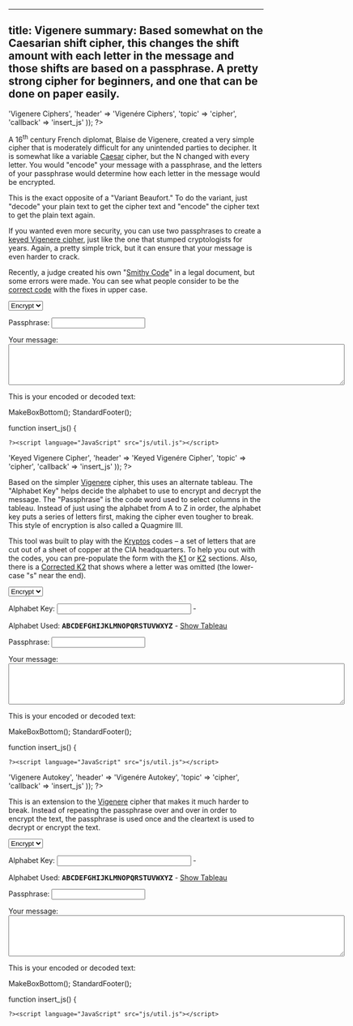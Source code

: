 ----
title: Vigenere
summary: Based somewhat on the Caesarian shift cipher, this changes the shift amount with each letter in the message and those shifts are based on a passphrase. A pretty strong cipher for beginners, and one that can be done on paper easily.
----
<?php

require '../../functions.inc';
StandardHeader(array(
		'title' => 'Vigenere Ciphers',
		'header' => 'Vigen&eacute;re Ciphers',
		'topic' => 'cipher',
		'callback' => 'insert_js'
	));

?>

<p>A 16<sup>th</sup> century French diplomat, Blaise de Vigenere, created a
very simple cipher that is moderately difficult for any unintended parties
to decipher.  It is somewhat like a variable <a href="caesar.php">Caesar</a>
cipher, but the N changed with every letter.  You would "encode" your
message with a passphrase, and the letters of your passphrase would
determine how each letter in the message would be encrypted.</p>

<p>This is the exact opposite of a "Variant Beaufort."  To do the
variant, just "decode" your plain text to get the cipher text and "encode"
the cipher text to get the plain text again.</p>

<p>If you wanted even more security, you can use two passphrases to create a
<a href="vigenere-keyed.php">keyed Vigenere cipher</a>, just like the one
that stumped cryptologists for years.  Again, a pretty simple trick, but it
can ensure that your message is even harder to crack.</p>

<p>Recently, a judge created his own "<a href="#" onclick="InsertSmithy(); return false">Smithy
Code</a>" in a legal document, but some errors were made.  You can see what
people consider to be the <a href="#"
onclick="InsertSmithyFixed(); return false">correct code</a> with the fixes in
upper case.</p>

<form name="encoder" method=post action="#" onsubmit="return false;">
<p><select name="encdec">
   <option value="1">Encrypt
   <option value="-1">Decrypt
</select>
<p>Passphrase:  <input type=text name=pass value=""></p>
<p>Your message:<br><textarea name="text" rows="5" cols="80"></textarea></p>
</form>
<p>This is your encoded or decoded text:</p>
<?php MakeBoxTop('center'); ?>
<span id='output'></span>
<?php

MakeBoxBottom();
StandardFooter();


function insert_js() {

	?><script language="JavaScript" src="js/util.js"></script>
<script language="JavaScript" src="js/vigenere.js"></script>
<script language="JavaScript"><!--
// This code was written by Tyler Akins and placed in the public domain.
// It would be nice if you left this header intact.  http://rumkin.com

function start_update()
{
   if (! document.getElementById)
   {
      alert('Sorry, you need a newer browser.');
      return;
   }

   if ((! document.Vigenere_Loaded) || (! document.Util_Loaded) ||
       (! document.getElementById('output')))
   {
      window.setTimeout('start_update()', 100);
      return;
   }
   upd();
}


function upd()
{
   if (IsUnchanged(document.encoder.text) *
       IsUnchanged(document.encoder.pass) *
       IsUnchanged(document.encoder.encdec))
   {
      window.setTimeout('upd()', 100);
      return;
   }

   ResizeTextArea(document.encoder.text);

   var e = document.getElementById('output');

   if (document.encoder.text.value != '')
   {
      e.innerHTML = SwapSpaces(HTMLEscape(Vigenere(document.encoder.encdec.value * 1,
         document.encoder.text.value, document.encoder.pass.value)));
   }
   else
   {
      e.innerHTML = 'Type in a message and see the results here!';
   }

   window.setTimeout('upd()', 100);
}


function InsertSmithy()
{
   document.encoder.encdec.value = 1;
   document.encoder.pass.value = "AAYCEHMU";
   document.encoder.text.value = "Jaeiex tostgp sac gre amq wfkadpmqzv";
}

function InsertSmithyFixed()
{
   document.encoder.encdec.value = 1;
   document.encoder.pass.value = "AAYCEHMU";
   document.encoder.text.value = "jaeiex tosHgp sac gre amq wfkadpmqzvZ";
}

window.setTimeout('start_update()', 100);

// --></script>
<?php
}

<?php

require '../../functions.inc';
StandardHeader(array(
		'title' => 'Keyed Vigenere Cipher',
		'header' => 'Keyed Vigen&eacute;re Cipher',
		'topic' => 'cipher',
		'callback' => 'insert_js'
	));

?>

<p>Based on the simpler <a href="vigenere.php">Vigenere</a> cipher, this
uses an alternate tableau.  The "Alphabet Key" helps decide the alphabet
to use to encrypt and decrypt the message.  The "Passphrase" is the code word
used to select columns in the tableau.  Instead of just using the alphabet from
A to Z in order, the alphabet key puts a series of letters first, making the
cipher even tougher to break.  This style of encryption is also called a
Quagmire III.</p>

<p>This tool was built to play with the <a
href="http://google.com/search?q=kryptos">Kryptos</a> codes &ndash; a set of
letters that are cut out of a sheet of copper at the CIA headquarters.  To
help you out with the codes, you can pre-populate the form with the
<a href="#" onclick="fill_k1(); return false">K1</a> or
<a href="#" onclick="fill_k2(); return false">K2</a> sections.  Also, there is
a <a href="#" onclick="fill_k2b(); return false">Corrected K2</a> that shows
where a letter was omitted (the lower-case "s" near the end).
</p>

<form name="encoder" method=post action="#" onsubmit="return false;">
<p><select name="encdec">
   <option value="1">Encrypt
   <option value="-1">Decrypt
</select>
<p>Alphabet Key:  <input type=text name=key value="" size=30> -
<span id="Keymaker0" target="document.encoder.key.value"></span></p>
<p>Alphabet Used:  <B><tt><span
id='alphabet'>ABCDEFGHIJKLMNOPQRSTUVWXYZ</span></tt></b> -
<a id="tableau_link" href="#" onclick="ToggleTableau(); return false">Show
Tableau</a></p>
<div id="tableau" style="display: none"></div>
<p>Passphrase:  <input type=text name=pass value=""></p>
<p>Your message:<br><textarea name="text" rows="5" cols="80"></textarea></p>
</form>
<p>This is your encoded or decoded text:</p>
<?php MakeBoxTop('center') ?>
<p><b><tt><span id='output'></span></tt></b>
<?php

MakeBoxBottom();
StandardFooter();


function insert_js() {

	?><script language="JavaScript" src="js/util.js"></script>
<script language="JavaScript" src="js/vigenere.js"></script>
<script language="JavaScript" src="js/keymaker.js"></script>
<script language="JavaScript"><!--
// This code was written by Tyler Akins and placed in the public domain.
// It would be nice if you left this header intact.  http://rumkin.com


function start_update()
{
   if (! document.getElementById)
   {
      alert('Sorry, you need a newer browser.');
      return;
   }

   if ((! document.Vigenere_Loaded) || (! document.Util_Loaded) ||
       (! document.Keymaker_Loaded) ||
       (! document.getElementById('output')))
   {
      window.setTimeout('start_update()', 100);
      return;
   }
   Keymaker_Start();
   upd();
}


function upd()
{
   var e, keyunchanged;

   keyunchanged = IsUnchanged(document.encoder.key)

   if (keyunchanged * IsUnchanged(document.encoder.text) *
       IsUnchanged(document.encoder.encdec) *
       IsUnchanged(document.encoder.pass))
   {
      window.setTimeout('upd()', 200);
      return;
   }

   ResizeTextArea(document.encoder.text);

   if (! keyunchanged)
   {
      e = document.getElementById('alphabet');
      e.innerHTML = MakeKeyedAlphabet(document.encoder.key.value);
      e = document.getElementById('tableau');
      e.innerHTML = BuildTableau(document.encoder.key.value);
   }

   e = document.getElementById('output');

   if (document.encoder.text.value == '')
   {
      e.innerHTML = 'Type in a message and see the results here!';
   }
   else
   {
      e.innerHTML = SwapSpaces(HTMLEscape(Vigenere(document.encoder.encdec.value * 1,
         document.encoder.text.value, document.encoder.pass.value,
	 document.encoder.key.value)));
   }
   window.setTimeout('upd()', 200);
}

function fill_k1()
{
   document.encoder.encdec.value = -1;
   document.encoder.key.value = "KRYPTOS";
   document.encoder.pass.value = "PALIMPSEST";
   document.encoder.text.value = "EMUFPHZLRFAXYUSDJKZLDKRNSHGNFIVJ\n" +
      "YQTQUXQBQVYUVLLTREVJYQTMKYRDMFD";
}

function fill_k2()
{
   document.encoder.encdec.value = -1;
   document.encoder.key.value = "KRYPTOS";
   document.encoder.pass.value = "ABSCISSA";
   document.encoder.text.value = "VFPJUDEEHZWETZYVGWHKKQETGFQJNCE\n" +
      "GGWHKK?DQMCPFQZDQMMIAGPFXHQRLG\n" +
      "TIMVMZJANQLVKQEDAGDVFRPJUNGEUNA\n" +
      "QZGZLECGYUXUEENJTBJLBQCRTBJDFHRR\n" +
      "YIZETKZEMVDUFKSJHKFWHKUWQLSZFTI\n" +
      "HHDDDUVH?DWKBFUFPWNTDFIYCUQZERE\n" +
      "EVLDKFEZMOQQJLTTUGSYQPFEUNLAVIDX\n" +
      "FLGGTEZ?FKZBSFDQVGOGIPUFXHHDRKF\n" +
      "FHQNTGPUAECNUVPDJMQCLQUMUNEDFQ\n" +
      "ELZZVRRGKFFVOEEXBDMVPNFQXEZLGRE\n" +
      "DNQFMPNZGLFLPMRJQYALMGNUVPDXVKP\n" +
      "DQUMEBEDMHDAFMJGZNUPLGEWJLLAETG"
}

function fill_k2b()
{
   document.encoder.encdec.value = -1;
   document.encoder.key.value = "KRYPTOS";
   document.encoder.pass.value = "ABSCISSA";
   document.encoder.text.value = "VFPJUDEEHZWETZYVGWHKKQETGFQJNCE\n" +
      "GGWHKK?DQMCPFQZDQMMIAGPFXHQRLG\n" +
      "TIMVMZJANQLVKQEDAGDVFRPJUNGEUNA\n" +
      "QZGZLECGYUXUEENJTBJLBQCRTBJDFHRR\n" +
      "YIZETKZEMVDUFKSJHKFWHKUWQLSZFTI\n" +
      "HHDDDUVH?DWKBFUFPWNTDFIYCUQZERE\n" +
      "EVLDKFEZMOQQJLTTUGSYQPFEUNLAVIDX\n" +
      "FLGGTEZ?FKZBSFDQVGOGIPUFXHHDRKF\n" +
      "FHQNTGPUAECNUVPDJMQCLQUMUNEDFQ\n" +
      "ELZZVRRGKFFVOEEXBDMVPNFQXEZLGRE\n" +
      "DNQFMPNZGLFLPMRJQYALMGNUVPDXVKP\n" +
      "DQUMEBEDMHDAFMJGZNUPLGEsWJLLAETG"
}


toggle = 0;
function ToggleTableau()
{
   var Link, Vis;

   if (toggle == 0)
   {
      toggle = 1;
      Link = "Hide Tableau";
      Vis = "block";
   }
   else
   {
      toggle = 0;
      Link = "Show Tableau";
      Vis = "none";
   }

   e = document.getElementById('tableau_link');
   e.innerHTML = Link;

   e = document.getElementById('tableau');
   e.style.display = Vis;
}

window.setTimeout('start_update()', 100);

// --></script>
<?php
}

<?php

require '../../functions.inc';
StandardHeader(array(
		'title' => 'Vigenere Autokey',
		'header' => 'Vigen&eacute;re Autokey',
		'topic' => 'cipher',
		'callback' => 'insert_js'
	));

?>

<p>This is an extension to the <a href="vigenere.php">Vigenere</a>
cipher that makes it much harder to
break.  Instead of repeating the passphrase over and over in order to
encrypt the text, the passphrase is used once and the cleartext is used to
decrypt or encrypt the text.</p>

<form name="encoder" method=post action="#" onsubmit="return false;">
<p><select name="encdec">
   <option value="1">Encrypt
   <option value="-1">Decrypt
</select>
<p>Alphabet Key:  <input type=text name=key value="" size=30> -
<span id="Keymaker0" target="document.encoder.key.value"></span></p>
<p>Alphabet Used:  <B><tt><span
id='alphabet'>ABCDEFGHIJKLMNOPQRSTUVWXYZ</span></tt></b> -
<a id="tableau_link" href="#" onclick="ToggleTableau(); return false">Show
Tableau</a></p>
<div id="tableau" style="display: none"></div>
<p>Passphrase:  <input type=text name=pass value=""></p>
<p>Your message:<br><textarea name="text" rows="5" cols="80"></textarea></p>
</form>
<p>This is your encoded or decoded text:</p>
<?php MakeBoxTop('center'); ?>
<span id='output'></span>
<?php

MakeBoxBottom();
StandardFooter();


function insert_js() {

	?><script language="JavaScript" src="js/util.js"></script>
<script language="JavaScript" src="js/vigenere.js"></script>
<script language="JavaScript" src="js/keymaker.js"></script>
<script language="JavaScript"><!--
// This code was written by Tyler Akins and placed in the public domain.
// It would be nice if you left this header intact.  http://rumkin.com


function start_update()
{
   if (! document.getElementById)
   {
      alert('Sorry, you need a newer browser.');
      return;
   }

   if ((! document.Vigenere_Loaded) || (! document.Util_Loaded) ||
	   (! document.Keymaker_Loaded) ||
       (! document.getElementById('output')))
   {
      window.setTimeout('start_update()', 100);
      return;
   }
   upd();
}


function upd()
{
   var e, keyunchaned;

   keyunchanged = IsUnchanged(document.encoder.key);

   if (keyunchanged * IsUnchanged(document.encoder.text) *
       IsUnchanged(document.encoder.pass) *
       IsUnchanged(document.encoder.encdec))
   {
      window.setTimeout('upd()', 100);
      return;
   }

   ResizeTextArea(document.encoder.text);

   if (! keyunchanged) {
	   e = document.getElementById('alphabet');
	   e.innerHTML = MakeKeyedAlphabet(document.encoder.key.value);
	   e = document.getElementById('tableau');
	   e.innerHTML = BuildTableau(document.encoder.key.value);
   }

   e = document.getElementById('output');
   if (document.encoder.text.value != '')
   {
      e.innerHTML = SwapSpaces(HTMLEscape(Vigenere(document.encoder.encdec.value * 1,
         document.encoder.text.value, document.encoder.pass.value, document.encoder.key.value, 1)));
   }
   else
   {
      e.innerHTML = 'Type in a message and see the results here!';
   }

   window.setTimeout('upd()', 100);
}

window.setTimeout('start_update()', 100);

// --></script>
<?php
}

